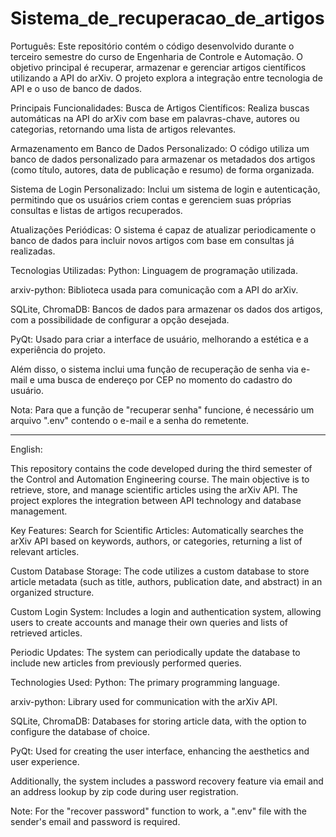# Sistema_de_recuperacao_de_artigos
Português:
Este repositório contém o código desenvolvido durante o terceiro semestre do curso de Engenharia de Controle e Automação. O objetivo principal é recuperar, armazenar e gerenciar artigos científicos utilizando a API do arXiv. O projeto explora a integração entre tecnologia de API e o uso de banco de dados.

Principais Funcionalidades:
Busca de Artigos Científicos: Realiza buscas automáticas na API do arXiv com base em palavras-chave, autores ou categorias, retornando uma lista de artigos relevantes.

Armazenamento em Banco de Dados Personalizado: O código utiliza um banco de dados personalizado para armazenar os metadados dos artigos (como título, autores, data de publicação e resumo) de forma organizada.

Sistema de Login Personalizado: Inclui um sistema de login e autenticação, permitindo que os usuários criem contas e gerenciem suas próprias consultas e listas de artigos recuperados.

Atualizações Periódicas: O sistema é capaz de atualizar periodicamente o banco de dados para incluir novos artigos com base em consultas já realizadas.

Tecnologias Utilizadas:
Python: Linguagem de programação utilizada.

arxiv-python: Biblioteca usada para comunicação com a API do arXiv.

SQLite, ChromaDB: Bancos de dados para armazenar os dados dos artigos, com a possibilidade de configurar a opção desejada.

PyQt: Usado para criar a interface de usuário, melhorando a estética e a experiência do projeto.

Além disso, o sistema inclui uma função de recuperação de senha via e-mail e uma busca de endereço por CEP no momento do cadastro do usuário.

Nota: Para que a função de "recuperar senha" funcione, é necessário um arquivo ".env" contendo o e-mail e a senha do remetente.

-----------------------------------------------------------------------------------------------------------------------------------------------------------------------------------------------


English:

This repository contains the code developed during the third semester of the Control and Automation Engineering course. The main objective is to retrieve, store, and manage scientific articles using the arXiv API. The project explores the integration between API technology and database management.

Key Features:
Search for Scientific Articles: Automatically searches the arXiv API based on keywords, authors, or categories, returning a list of relevant articles.

Custom Database Storage: The code utilizes a custom database to store article metadata (such as title, authors, publication date, and abstract) in an organized structure.

Custom Login System: Includes a login and authentication system, allowing users to create accounts and manage their own queries and lists of retrieved articles.

Periodic Updates: The system can periodically update the database to include new articles from previously performed queries.

Technologies Used:
Python: The primary programming language.

arxiv-python: Library used for communication with the arXiv API.

SQLite, ChromaDB: Databases for storing article data, with the option to configure the database of choice.

PyQt: Used for creating the user interface, enhancing the aesthetics and user experience.

Additionally, the system includes a password recovery feature via email and an address lookup by zip code during user registration.

Note: For the "recover password" function to work, a ".env" file with the sender's email and password is required.
